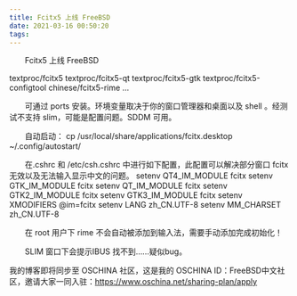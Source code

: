 ```yaml
---
title: Fcitx5 上线 FreeBSD
date: 2021-03-16 00:50:20
tags:
---
```


　　Fcitx5 上线 FreeBSD


textproc/fcitx5
textproc/fcitx5-qt
textproc/fcitx5-gtk
textproc/fcitx5-configtool
chinese/fcitx5-rime
…

　　可通过 ports 安装。环境变量取决于你的窗口管理器和桌面以及 shell 。经测试不支持 slim，可能是配置问题。SDDM 可用。

　　自动启动：
cp /usr/local/share/applications/fcitx.desktop ~/.config/autostart/

　　在.cshrc 和 /etc/csh.cshrc 中进行如下配置，此配置可以解决部分窗口 fcitx 无效以及无法输入显示中文的问题。
setenv QT4_IM_MODULE fcitx
setenv GTK_IM_MODULE fcitx
setenv QT_IM_MODULE fcitx
setenv GTK2_IM_MODULE fcitx
setenv GTK3_IM_MODULE fcitx
setenv XMODIFIERS @im=fcitx
setenv LANG zh_CN.UTF-8
setenv MM_CHARSET zh_CN.UTF-8

　　在 root 用户下 rime 不会自动被添加到输入法，需要手动添加完成初始化！

　　SLIM 窗口下会提示IBUS 找不到……疑似bug。

我的博客即将同步至 OSCHINA 社区，这是我的 OSCHINA ID：FreeBSD中文社区，邀请大家一同入驻：https://www.oschina.net/sharing-plan/apply
